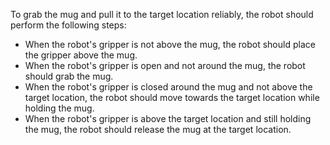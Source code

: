 To grab the mug and pull it to the target location reliably, the robot should perform the following steps:
- When the robot's gripper is not above the mug, the robot should place the gripper above the mug.
- When the robot's gripper is open and not around the mug, the robot should grab the mug.
- When the robot's gripper is closed around the mug and not above the target location, the robot should move towards the target location while holding the mug.
- When the robot's gripper is above the target location and still holding the mug, the robot should release the mug at the target location.